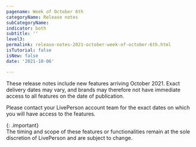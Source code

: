 ```yaml
---
pagename: Week of October 6th
categoryName: Release notes
subCategoryName: 
indicator: both
subtitle: ''
level3:
permalink: release-notes-2021-october-week-of-october-6th.html
isTutorial: false
isNew: false
date: '2021-10-06'

---
```


These release notes include new features arriving October 2021. Exact delivery dates may vary, and brands may therefore not have immediate access to all features on the date of publication.

Please contact your LivePerson account team for the exact dates on which you will have access to the features.

{: .important}  
The timing and scope of these features or functionalities remain at the sole discretion of LivePerson and are subject to change.